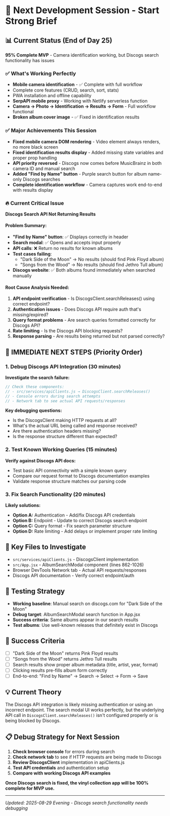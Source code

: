 # 🎯 Next Development Session - Start Strong Brief

## 📊 Current Status (End of Day 25)
**95% Complete MVP** - Camera identification working, but Discogs search functionality has issues

### ✅ What's Working Perfectly
- **Mobile camera identification** - ✅ Complete with full workflow
- Complete core features (CRUD, search, sort, stats) 
- PWA installation and offline capability
- **SerpAPI mobile proxy** - Working with Netlify serverless function
- **Camera → Photo → Identification → Results → Form** - Full workflow functional
- **Broken album cover image** - ✅ Fixed in identification results

### ✅ Major Achievements This Session
- **Fixed mobile camera DOM rendering** - Video element always renders, no more black screen
- **Fixed identification results display** - Added missing state variables and proper prop handling
- **API priority reversed** - Discogs now comes before MusicBrainz in both camera ID and manual search
- **Added "Find by Name" button** - Purple search button for album name-only Discogs searches
- **Complete identification workflow** - Camera captures work end-to-end with results display

### 🔥 Current Critical Issue
**Discogs Search API Not Returning Results**

#### Problem Summary:
- **"Find by Name" button**: ✅ Displays correctly in header
- **Search modal**: ✅ Opens and accepts input properly  
- **API calls**: ❌ Return no results for known albums
- **Test cases failing**:
  - "Dark Side of the Moon" → No results (should find Pink Floyd album)
  - "Songs from the Wood" → No results (should find Jethro Tull album)
- **Discogs website**: ✅ Both albums found immediately when searched manually

#### Root Cause Analysis Needed:
1. **API endpoint verification** - Is DiscogsClient.searchReleases() using correct endpoint?
2. **Authentication issues** - Does Discogs API require auth that's missing/expired?
3. **Query format problems** - Are search queries formatted correctly for Discogs API?
4. **Rate limiting** - Is the Discogs API blocking requests?
5. **Response parsing** - Are results being returned but not parsed correctly?

## 🚀 IMMEDIATE NEXT STEPS (Priority Order)

### 1. Debug Discogs API Integration (30 minutes)
**Investigate the search failure:**
```javascript
// Check these components:
// - src/services/apiClients.js → DiscogsClient.searchReleases()  
// - Console errors during search attempts
// - Network tab to see actual API requests/responses
```

**Key debugging questions:**
- Is the DiscogsClient making HTTP requests at all?
- What's the actual URL being called and response received?
- Are there authentication headers missing?
- Is the response structure different than expected?

### 2. Test Known Working Queries (15 minutes)
**Verify against Discogs API docs:**
- Test basic API connectivity with a simple known query
- Compare our request format to Discogs documentation examples  
- Validate response structure matches our parsing code

### 3. Fix Search Functionality (20 minutes)
**Likely solutions:**
- **Option A:** Authentication - Add/fix Discogs API credentials
- **Option B:** Endpoint - Update to correct Discogs search endpoint  
- **Option C:** Query format - Fix search parameter structure
- **Option D:** Rate limiting - Add delays or implement proper rate limiting

## 📁 Key Files to Investigate
- `src/services/apiClients.js` - DiscogsClient implementation
- `src/App.jsx` - AlbumSearchModal component (lines 862-1026)
- Browser DevTools Network tab - Actual API requests/responses
- Discogs API documentation - Verify correct endpoint/auth

## 🧪 Testing Strategy
- **Working baseline**: Manual search on discogs.com for "Dark Side of the Moon"  
- **Debug target**: AlbumSearchModal search function in App.jsx
- **Success criteria**: Same albums appear in our search results
- **Test albums**: Use well-known releases that definitely exist in Discogs

## 🎯 Success Criteria
- [ ] "Dark Side of the Moon" returns Pink Floyd results
- [ ] "Songs from the Wood" returns Jethro Tull results  
- [ ] Search results show proper album metadata (title, artist, year, format)
- [ ] Clicking results pre-fills album form correctly
- [ ] End-to-end: "Find by Name" → Search → Select → Form → Save

## 💡 Current Theory
The Discogs API integration is likely missing authentication or using an incorrect endpoint. The search modal UI works perfectly, but the underlying API call in `DiscogsClient.searchReleases()` isn't configured properly or is being blocked by Discogs.

## 📋 Debug Strategy for Next Session
1. **Check browser console** for errors during search
2. **Check network tab** to see if HTTP requests are being made to Discogs
3. **Review DiscogsClient** implementation in apiClients.js
4. **Test API credentials** and authentication setup
5. **Compare with working Discogs API examples**

**Once Discogs search is fixed, the vinyl collection app will be 100% complete for MVP use.**

---
*Updated: 2025-08-29 Evening - Discogs search functionality needs debugging*